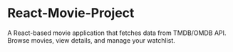 # React-Movie-Project
A React-based movie application that fetches data from TMDB/OMDB API. Browse movies, view details, and manage your watchlist.

